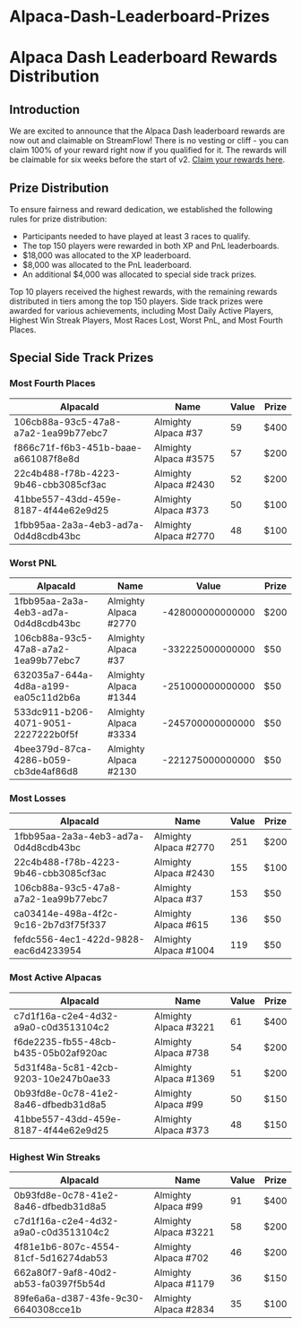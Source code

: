 # Alpaca-Dash-Leaderboard-Prizes

# Alpaca Dash Leaderboard Rewards Distribution

## Introduction

We are excited to announce that the Alpaca Dash leaderboard rewards are now out and claimable on StreamFlow! There is no vesting or cliff - you can claim 100% of your reward right now if you qualified for it. The rewards will be claimable for six weeks before the start of v2. [Claim your rewards here](https://app.streamflow.finance/airdrop/solana/mainnet/3ju5Hh1rNm6wM5iBwJPAdcbRSo5gDaLqKU7KGvJ3FTTC).

## Prize Distribution

To ensure fairness and reward dedication, we established the following rules for prize distribution:

- Participants needed to have played at least 3 races to qualify.
- The top 150 players were rewarded in both XP and PnL leaderboards.
- $18,000 was allocated to the XP leaderboard.
- $8,000 was allocated to the PnL leaderboard.
- An additional $4,000 was allocated to special side track prizes.

Top 10 players received the highest rewards, with the remaining rewards distributed in tiers among the top 150 players. Side track prizes were awarded for various achievements, including Most Daily Active Players, Highest Win Streak Players, Most Races Lost, Worst PnL, and Most Fourth Places.

## Special Side Track Prizes

### Most Fourth Places

| AlpacaId                                | Name                  | Value | Prize |
|-----------------------------------------|-----------------------|-------|-------|
| 106cb88a-93c5-47a8-a7a2-1ea99b77ebc7    | Almighty Alpaca #37   | 59    | $400  |
| f866c71f-f6b3-451b-baae-a661087f8e8d    | Almighty Alpaca #3575 | 57    | $200  |
| 22c4b488-f78b-4223-9b46-cbb3085cf3ac    | Almighty Alpaca #2430 | 52    | $200  |
| 41bbe557-43dd-459e-8187-4f44e62e9d25    | Almighty Alpaca #373  | 50    | $100  |
| 1fbb95aa-2a3a-4eb3-ad7a-0d4d8cdb43bc    | Almighty Alpaca #2770 | 48    | $100  |

### Worst PNL

| AlpacaId                                | Name                  | Value               | Prize |
|-----------------------------------------|-----------------------|---------------------|-------|
| 1fbb95aa-2a3a-4eb3-ad7a-0d4d8cdb43bc    | Almighty Alpaca #2770 | -428000000000000    | $200  |
| 106cb88a-93c5-47a8-a7a2-1ea99b77ebc7    | Almighty Alpaca #37   | -332225000000000    | $50   |
| 632035a7-644a-4d8a-a199-ea05c11d2b6a    | Almighty Alpaca #1344 | -251000000000000    | $50   |
| 533dc911-b206-4071-9051-2227222b0f5f    | Almighty Alpaca #3334 | -245700000000000    | $50   |
| 4bee379d-87ca-4286-b059-cb3de4af86d8    | Almighty Alpaca #2130 | -221275000000000    | $50   |

### Most Losses

| AlpacaId                                | Name                  | Value | Prize |
|-----------------------------------------|-----------------------|-------|-------|
| 1fbb95aa-2a3a-4eb3-ad7a-0d4d8cdb43bc    | Almighty Alpaca #2770 | 251   | $200  |
| 22c4b488-f78b-4223-9b46-cbb3085cf3ac    | Almighty Alpaca #2430 | 155   | $100  |
| 106cb88a-93c5-47a8-a7a2-1ea99b77ebc7    | Almighty Alpaca #37   | 153   | $50   |
| ca03414e-498a-4f2c-9c16-2b7d3f75f337    | Almighty Alpaca #615  | 136   | $50   |
| fefdc556-4ec1-422d-9828-eac6d4233954    | Almighty Alpaca #1004 | 119   | $50   |

### Most Active Alpacas

| AlpacaId                                | Name                  | Value | Prize |
|-----------------------------------------|-----------------------|-------|-------|
| c7d1f16a-c2e4-4d32-a9a0-c0d3513104c2    | Almighty Alpaca #3221 | 61    | $400  |
| f6de2235-fb55-48cb-b435-05b02af920ac    | Almighty Alpaca #738  | 54    | $200  |
| 5d31f48a-5c81-42cb-9203-10e247b0ae33    | Almighty Alpaca #1369 | 51    | $200  |
| 0b93fd8e-0c78-41e2-8a46-dfbedb31d8a5    | Almighty Alpaca #99   | 50    | $150  |
| 41bbe557-43dd-459e-8187-4f44e62e9d25    | Almighty Alpaca #373  | 48    | $150  |

### Highest Win Streaks

| AlpacaId                                | Name                  | Value | Prize |
|-----------------------------------------|-----------------------|-------|-------|
| 0b93fd8e-0c78-41e2-8a46-dfbedb31d8a5    | Almighty Alpaca #99   | 91    | $400  |
| c7d1f16a-c2e4-4d32-a9a0-c0d3513104c2    | Almighty Alpaca #3221 | 58    | $200  |
| 4f81e1b6-807c-4554-81cf-5d16274dab53    | Almighty Alpaca #702  | 46    | $200  |
| 662a80f7-9af8-40d2-ab53-fa0397f5b54d    | Almighty Alpaca #1179 | 36    | $150  |
| 89fe6a6a-d387-43fe-9c30-6640308cce1b    | Almighty Alpaca #2834 | 35    | $100  |
